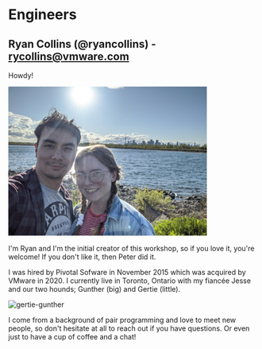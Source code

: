 # Engineers

## Ryan Collins (@ryancollins) - rycollins@vmware.com

Howdy!

<img src="../images/ryan/01.jpg" alt="howdy-ryan" width="400">

I'm Ryan and I'm the initial creator of this workshop, so if you love it, you're welcome! If you don't like it, then Peter did it.

I was hired by Pivotal Sofware in November 2015 which was acquired by VMware in 2020. I currently live in Toronto, Ontario with my fiancée Jesse and our two hounds; Gunther (big) and Gertie (little).

<img src="../images/ryan/02.jpg" alt="gertie-gunther" width="500">

I come from a background of pair programming and love to meet new people, so don't hesitate at all to reach out if you have questions. Or even just to have a cup of coffee and a chat!